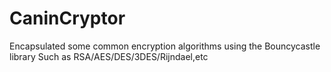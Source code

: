 # CaninCryptor
Encapsulated some common encryption algorithms using the Bouncycastle library  Such as RSA/AES/DES/3DES/Rijndael,etc
